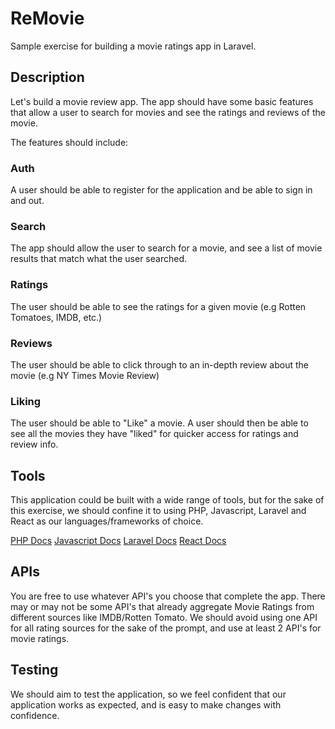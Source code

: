 # ReMovie
Sample exercise for building a movie ratings app in Laravel.

## Description
Let's build a movie review app. The app should have some basic features that allow a user to search for movies and see the ratings and reviews of the movie.

The features should include:

### Auth
A user should be able to register for the application and be able to sign in and out.

### Search
The app should allow the user to search for a movie, and see a list of movie results that match what the user searched. 

### Ratings
The user should be able to see the ratings for a given movie (e.g Rotten Tomatoes, IMDB, etc.)

### Reviews
The user should be able to click through to an in-depth review about the movie (e.g NY Times Movie Review)

### Liking
The user should be able to "Like" a movie. A user should then be able to see all the movies they have "liked" for quicker access for ratings and review info. 

## Tools
This application could be built with a wide range of tools, but for the sake of this exercise, we should confine it to using PHP, Javascript, Laravel and React as our languages/frameworks of choice. 

[PHP Docs](https://www.php.net/)
[Javascript Docs](https://developer.mozilla.org/en-US/docs/Web/JavaScript/Guide)
[Laravel Docs](https://laravel.com/docs/8.x)
[React Docs](https://reactjs.org/)


## APIs
You are free to use whatever API's you choose that complete the app. There may or may not be some API's that already aggregate Movie Ratings from different sources like IMDB/Rotten Tomato. We should avoid using one API for all rating sources for the sake of the prompt, and use at least 2 API's for movie ratings.

## Testing
We should aim to test the application, so we feel confident that our application works as expected, and is easy to make changes with confidence. 